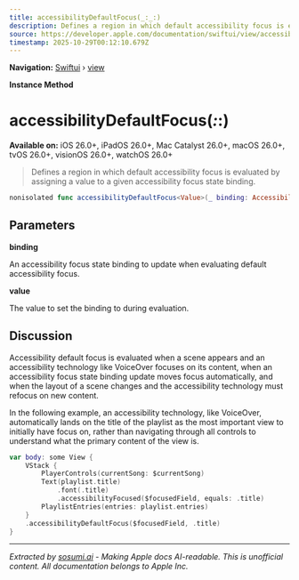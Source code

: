 ```yaml
---
title: accessibilityDefaultFocus(_:_:)
description: Defines a region in which default accessibility focus is evaluated by assigning a value to a given accessibility focus state binding.
source: https://developer.apple.com/documentation/swiftui/view/accessibilitydefaultfocus(_:_:)
timestamp: 2025-10-29T00:12:10.679Z
---
```


**Navigation:** [Swiftui](/documentation/swiftui) › [view](/documentation/swiftui/view)

**Instance Method**

# accessibilityDefaultFocus(_:_:)

**Available on:** iOS 26.0+, iPadOS 26.0+, Mac Catalyst 26.0+, macOS 26.0+, tvOS 26.0+, visionOS 26.0+, watchOS 26.0+

> Defines a region in which default accessibility focus is evaluated by assigning a value to a given accessibility focus state binding.

```swift
nonisolated func accessibilityDefaultFocus<Value>(_ binding: AccessibilityFocusState<Value>.Binding, _ value: Value) -> some View where Value : Hashable
```

## Parameters

**binding**

An accessibility focus state binding to update when evaluating default accessibility focus.



**value**

The value to set the binding to during evaluation.



## Discussion

Accessibility default focus is evaluated when a scene appears and an accessibility technology like VoiceOver focuses on its content, when an accessibility focus state binding update moves focus automatically, and when the layout of a scene changes and the accessibility technology must refocus on new content.

In the following example, an accessibility technology, like VoiceOver, automatically lands on the title of the playlist as the most important view to initially have focus on, rather than navigating through all controls to understand what the primary content of the view is.

```swift
var body: some View {
    VStack {
        PlayerControls(currentSong: $currentSong)
        Text(playlist.title)
            .font(.title)
            .accessibilityFocused($focusedField, equals: .title)
        PlaylistEntries(entries: playlist.entries)
    }
    .accessibilityDefaultFocus($focusedField, .title)
}
```

---

*Extracted by [sosumi.ai](https://sosumi.ai) - Making Apple docs AI-readable.*
*This is unofficial content. All documentation belongs to Apple Inc.*

